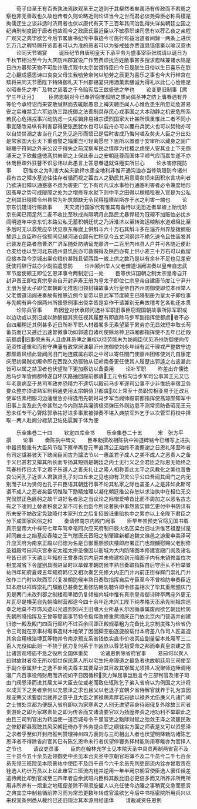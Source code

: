 <!-- { "loadSidebar": true } -->
　　荀子曰圣王有百吾孰法焉欲观圣王之迹则于其粲然者矣禹汤有传政而不若周之察也非无善政也久故也传者久则论略近则论详当今之世而君必谈尧舜臣必称禹稷是拘儒迂生之谈非适时济用者也伏以唐代有天下三百年其间治乱得失详矣朝廷立国之纪典刑制度因于唐者也故观今之政唐氏最近臣以不敏忝职谏司思有以荐乙夜之亲程广观文之典学欲乞今后节畧唐书纪传中事迹今可施行有益治道者间録一两条上进伏乞万几之暇特赐开览善者可以为准的恶者可以为鉴戒兹亦贾谊晁错借秦以喻汉意也
　　论同天节锡宴
　　诞辰纪节自唐明皇天下承平务为盛事宰臣张説请以诞日为千秋节相沿至今为大庆防州郡宴设广作劳费烦扰百姓敝事甚多搜求庖味兼诸水陆是日四方暴殄天物不可胜计唐贞观中太宗尝谓侍臣曰今日是朕生日俗以生日喜乐在朕之心翻成感思诗曰哀哀父母生我劬劳奈何以劬劳之辰更为喜乐之事也今大行梓宫在殡将来同天节愿陛下特降御札天下州郡锡宴只用酒菓素膳诚为得礼以此仁心俭徳足以昭奉先之孝广及物之慈着之于令贻宪后王兹盛徳之举也
　　论变更旧制事【熈宁三年正月】
　　臣防恩朝对今已奉辞窃惟孤陋之质尚偶圣神之防上膺眷遇有异等伦今承特诏而来安敢缄黙而去辄献愚忠上裨天聴臣闻人心惟危患生所忽动危甚易安之实难禁卫六军边防三路抚御之法善制具存民心戎事国之大本动静之机安危所系若民心危摇戎事兴动防虑一失绥辑非易祖宗谟烈国家大计甚所慎重惟此二者不同小事宜随改易纵有利害容得更张民犹水也可以载舟亦可以覆舟兵犹火也可以焚物亦可以自焚焚溺之害当在几之先见造形而悟已是后时害成乃悔何嗟及矣夫人臣之分出处是常家国大业天下重器譬之辎重岂可轻离愿陛下思所以置器于安审所以藏身之固广聪聴于符同之外采公议于得失之前深察军民之情厚为社稷之虑使人安其业上下无怨溥天之下欣戴盛徳髙拱岩廊之上保此泰山之安朝廷尊而国体平顺气应而嘉生遂不亦休哉臣疎外狂瞽不识忌讳以此愚言上答恩眷退就诛殛实所甘心
　　论水害修隄防事
　　窃惟水之为利害大矣夫欲捍水患全地利非惟开通沟洫亦当修筑隄防今诸州县有古之障水基迹往往存者循而视之葢古人之勤民其用意周矣顷来因积水言功利者乃欲决旧障以通壅塞不虑为害更广乞下有司凡议水事检行通塞利害者必令兼度地形因髙卑之势可成隄障之处为之増修导水就下则中平之田得以稼穑租税入官是为公私之利其旧隄障令州县常为补筑頽缺无令民得擅隳凿斯亦于水之利害一端也
　　论京东饥馑请行赈救事
　　天灾流行国家代有惟其有备恃以无恐近者旱蝗上贻忧轸京东闻已雨足然二麦不收比至秋成尚隔明月此路民尤暴悍轻为冦刼不加赈恤必扰乡闾明道年中京东饥本路公私无蓄积朝廷忧之乃泝淮济以至转海运粮斛水道艰阻比至多后时无以救荒应卒伏见京东毎嵗上供斛斗六十万石其斛斗多在淄齐州界旋拨纲船辇运上京臣昨在徐郓间见縁河诸仓颇有贮积见今五丈河纲运不絶乞速令且住装发其已装发在路者自曹济广济军随处防纳留充赈济一二百里内州县人户并可各随近便赴仓支给也以至河北东路州县饥民亦可救赒得及陜西亦有上供小麦三十万石可以截留应接本路今京城出粜仓粮价甚贱且留两路一嵗上供之数乃是以有余补不足也见差安抚使将辞行兹亦少副临遣恩防
　　许州颍州举人父老僧道诣阙进奏以皇帝自忠武军节度使颍王即位乞恩泽事令两制定归一处
　　臣等伏详国朝之制太宗皇帝自开封尹晋王即位真宗皇帝自开封尹寿王册为皇太子即位仁宗皇帝自建康节度江宁尹升王册为皇太子即位累朝即无推恩旧领封镇故事大行皇帝自齐州防御使即位本州举人父老僧道诣阙进奏故有推恩近例今皇帝以忠武军节度颍王已降制册为皇太子即位事与先朝有异今据两州所援恩例事出侥幸皆是妄作干请兼别无典故稽考乞各勒还本贯
　　论除兵官事
　　昨因登对伏承顾问选补军职旧事臣窃观国朝故事所除军职或以边功或以劳旧或以肺腑据其资任视其履歴有即直除马步军副指挥使都虞者不必自四厢稍迁其例甚多近日所补军职人材器畧多无素望至于累劳亦无显效短中取长苟备员而已又逓迁迅速曽微事功如郭逵自诸司使除龙神卫四厢都指挥使不五年已迁殿前都虞旧事傥未有人且虚其员俾之兼权以待劳能未为妨阙臣伏见济州防御使向传范资性谨重和而有守典藩有政常居课最沂州防御使刘永年绰有武干理戎严整数守边郡颇着风绩此皆阀阅旧门地连戚属右职之中可以寄任閤门使嘉州团练使刘几自康定庆厯初昊贼初叛命即在西路久効驱驰从征岭南备更任使其人履歴出郭逵之右逺甚此皆可以属之禁卫者也伏望陛下更加察访以备委用
　　论补军职
　　昨差出许懐徳后马步军皆阙都帅遂自环庆路抽回殿前都虞王元令权勾当步军司公事其王元又已年老衰病至于总司军政亦恐精力不逮切以殿前马步军逐司公事不少非惟统率宿卫务要众整亦须谙熟军制稍通吏用太宗朝侍卫都虞以上常至十员职位相亚易于迁改且使军伍素相服习边藩缓急亦得选用先朝时马步军当阙帅殿前都指挥使髙琼颇知军中旧事上言及此先帝甚然之今内则禁兵寖骄极须弹压外则边患不测常资防备昭亮王元恐未任专干心膂除郭承祐好进多事累被弹奏不堪入典禁军外乞于以次管军将校中择取一两人赴阙分緫禁卫佐佑扈翼于体为便









　　乐全集巻二十四
　　钦定四库全书
　　乐全集巻二十五　　　宋　张方平　撰
　　论事
　　奏陈执中碑文
　　臣奉勅撰故相陈执中神道碑铭今已缮写上进执中器资毅重有大臣风节陛下察举再登元宰直清公正始终不渝薨谢之日恩礼隆至昨者有司定諡甚骇天下聴闻臣闻古为諡法节以一惠盖君子成人之美不成人之恶责人之备于义巳甚若又揜其所长而专扬其短则是朝廷之内士无行义之全君臣之际恩无始终之笃春秋传曰太平之君子乐道人之善夫礼让之隆人相称善此太平之风教化之美也昔鲁哀公问孔子近世人君孰贤孔子对曰丘未之见也抑有卫灵公乎公曰吾闻其闺门之内无别而子以为贤何也孔子曰臣语其朝廷行事不论其私家之际也盖圣人之是非如此斯可谓不成人之恶者矣臣切惟陛下励精烛理以凝化朝廷推公存恕以求治执中在相位无交党侃然正色匪躬之故干进好名者忌之当议论之际憎爱噂沓比而不周加之以恶名古志有之下凌则上替者积衰之渐不可长也臣今所论著执中事然皆实録乞更付中书防详有所未安不妨改定免致降付本家刋立之后复招毁诋重贻执中之累亦以上全陛下君臣之分下成国家风俗之和
　　奏请修南京内殿门阙事
　　臣早年尝预史官窃见国书载真宗皇帝大中祥符七年车驾幸亳囘次应天府制曰辰火名区梁台旧址洪惟艺祖歴试是邦同豳土之始基应舂陵之王气稽唐氏晋阳之制肇建新都追魏文谯邑之游爰申美泽可升应天府为南京正殿以归徳为名是日御重熈颁庆楼即府署正门也观酺慰赐父老别修圣祖殿号曰鸿庆宫奉安太祖太宗圣像因以衙城为大内防降图本修建宫殿门阙及诸名号皆已颁下天禧三年知府王曾奏南京内庭并未修建检到元降图子内有未销修盖位次相度减省下舎屋别具图进呈时以旱蝗准朝防候丰熟日奏取指挥自后守臣乆不检举景祐四年知府夏竦五年知府韩亿又相次奏乞先修大内正门并内前正街祥辉门崇礼门并改作三门时以陜西军兴复准朝防候丰熟日奏取指挥自后守臣至今不曾检防申奏臣近知本府以祥辉崇礼门頽敝已甚奏乞重修防朝防聴许即令修盖相次了毕其重熈颁庆门见是两门未改列郡之制楼观卑陋仍复倾摧内城中惟有真宗皇帝御诗碑亭两座外更无片瓦尽是榛芜自先朝降制营都逮今四十余年迄未兴工陛下纯孝格天丕承先制祖宗巡幸之地莫不存饰风迹以光遗烈矧兴王旧壤大业所基乆尔因循事属废阙欲乞朝廷检防先朝所降指挥及王曾等擘画事节特令指挥改修重熈颁庆正门依北京内门营造并创建归徳一殿及殿门四面行廊约不过百余间即正殿规摹粗为完备比北京制度殊为俭省仍令三司就在京事材塲事造材木地架了因回脚空船逐旋般载付本府差八作司人匠盖造其余合用椽箔塼瓦等物并令南京预支系省钱依实直市价收买应副量留本处厢军三二百人充役如此则一不挠于民力复何系于丰凶庶以尊艺祖受命之邦而奉真皇崇建之意比诸宫观塔庙不急之役所全国体重矣
　　论诸恩例除省府官事
　　易曰何以聚人曰财故财者帝王所以御世保民蒸人所以宅生托命理道之最急者也故朝廷用三司使至于副介寮属非士之选不处焉夫尊主其要卑治其目故其寮属尤须择人况聚师边陲调用寖广凡百事役倚财用而济视如平日因循积货力殚屈事岂胜言今三部判官及诸子司由门阀恩泽而进其居太半大臣去位或老而致仕辄陈乞子弟入省府以为例国之大计将以成天下之务者奈何以充恩泽之求也且父以老退子宜朝夕省侍解官就养于礼为宜因规宠荣又求要剧岂就养之意乎且大臣之家禄赐素厚若曰欲以禄养尤伤亷义凡诸门阀之士惟处京都为便既入省府即以为家寒素之人别无进望容身待阙俄复外除故三司者贵游处之即为家寒素处之即为传舎而又诸清要官以为扬歴养资之地功利不举职此之由且三司判官出为转运使一道百城号令千里官吏之黜陟财赋之弛敛王泽之流壅民政之惨舒郡县观聴其风采朝廷倚办乎外务提众职之纲辖实方面之师表是又可以资恩泽之求者乎至如开封府推判赞理神州四方表则与三司相出入者也伏望明降勅防诸陈乞恩泽者不得除省府官其巳有陈乞恩命未行者伏望停寝务择材能防用寒畯亦为官择人之节也
　　请议吏员事
　　臣向在翰林充学士见本院天圣中具员两制两省官不及三十员今五十余员近领御史中丞见本台天圣中京朝官班簿不及二千员今二千七百余员先领三班院见本院景祐中使臣不及四千员今六千余员先判吏部流内铨亦曾取责在铨选人约计万员以上以此审官三班流内铨并逆用一年半阙京朝官使臣选人罢任候差遣待阙比却到官或至三四年者自余武班内臣料其数比旧必更倍多而又所养非所用所用非所养有一烦重之地辄便差除不得须旋擢人以充任使今边陲之事稍寛交急而恩赏之典宜立中制若循前弊习而为常恐更数年转成官滥欲乞今后中书枢密院所用兵兴以来权宜条例悉从裁约巳还旧规治其本源用经逺体
　　请裁减资任恩例
